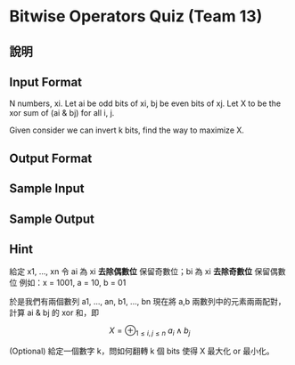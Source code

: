 # Bitwise Operators Quiz (Team 13)

## 說明


## Input Format 

N numbers, xi. 
Let ai be odd bits of xi, bj be even bits of xj.
Let X to be the xor sum of (ai & bj) for all i, j.

Given consider we can invert k bits, find the way to maximize X.


## Output Format


## Sample Input


## Sample Output


## Hint



給定 x1, ..., xn
令 ai 為 xi **去除偶數位** 保留奇數位；bi 為 xi **去除奇數位** 保留偶數位
例如：x = 1001, a = 10, b = 01

於是我們有兩個數列 a1, ..., an, b1, ..., bn
現在將 a,b 兩數列中的元素兩兩配對，計算 ai & bj 的 xor 和，即

$$X = \oplus_{1\leq i,j \leq n}\ a_i \land b_j $$


(Optional) 給定一個數字 k，問如何翻轉 k 個 bits 使得 X 最大化 or 最小化。

